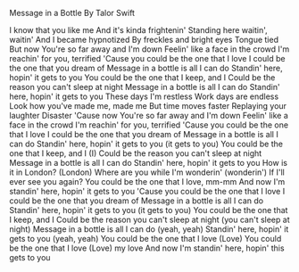 Message in a Bottle
By Talor Swift

I know that you like me
And it's kinda frightenin'
Standing here waitin', waitin'
And I became hypnotized
By freckles and bright eyes
Tongue tied
But now
You're so far away and I'm down
Feelin' like a face in the crowd
I'm reachin' for you, terrified
'Cause you could be the one that I love
I could be the one that you dream of
Message in a bottle is all I can do
Standin' here, hopin' it gets to you
You could be the one that I keep, and I
Could be the reason you can't sleep at night
Message in a bottle is all I can do
Standin' here, hopin' it gets to you
These days I'm restless
Work days are endless
Look how you've made me, made me
But time moves faster
Replaying your laughter
Disaster
'Cause now
You're so far away and I'm down
Feelin' like a face in the crowd
I'm reachin' for you, terrified
'Cause you could be the one that I love
I could be the one that you dream of
Message in a bottle is all I can do
Standin' here, hopin' it gets to you (it gets to you)
You could be the one that I keep, and I (I)
Could be the reason you can't sleep at night
Message in a bottle is all I can do
Standin' here, hopin' it gets to you
How is it in London? (London)
Where are you while I'm wonderin' (wonderin')
If I'll ever see you again?
You could be the one that I love, mm-mm
And now I'm standin' here, hopin' it gets to you
'Cause you could be the one that I love
I could be the one that you dream of
Message in a bottle is all I can do
Standin' here, hopin' it gets to you (it gets to you)
You could be the one that I keep, and I
Could be the reason you can't sleep at night (you can't sleep at night)
Message in a bottle is all I can do (yeah, yeah)
Standin' here, hopin' it gets to you (yeah, yeah)
You could be the one that I love
(Love)
You could be the one that I love
(Love) my love
And now I'm standin' here, hopin' this gets to you
